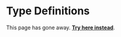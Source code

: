 # Type Definitions

This page has gone away. [**Try here instead**](https://lib-docs.delphidabbler.com/IOUtils/1/API#other-types).